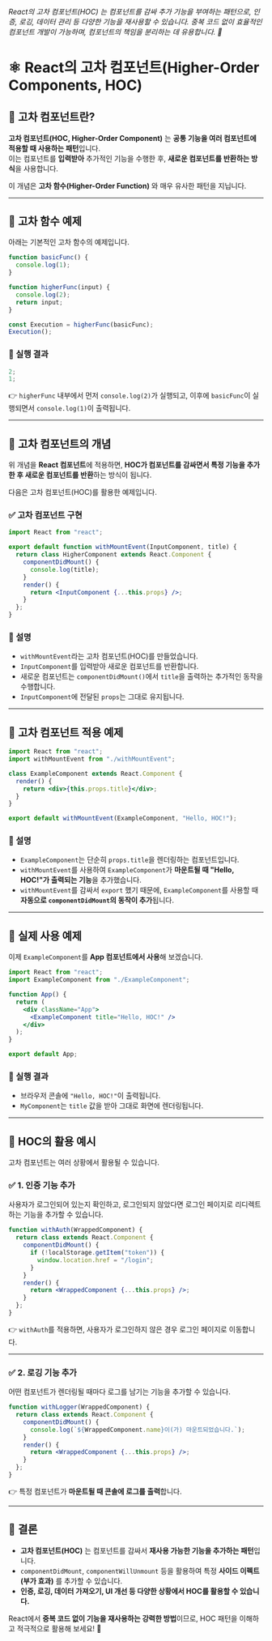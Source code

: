 ###### React의 고차 컴포넌트(HOC) 는 컴포넌트를 감싸 추가 기능을 부여하는 패턴으로, 인증, 로깅, 데이터 관리 등 다양한 기능을 재사용할 수 있습니다. 중복 코드 없이 효율적인 컴포넌트 개발이 가능하며, 컴포넌트의 책임을 분리하는 데 유용합니다. 🚀

# ⚛️ React의 고차 컴포넌트(Higher-Order Components, HOC)

## 📌 고차 컴포넌트란?

**고차 컴포넌트(HOC, Higher-Order Component)** 는 **공통 기능을 여러 컴포넌트에 적용할 때 사용하는 패턴**입니다.  
이는 컴포넌트를 **입력받아** 추가적인 기능을 수행한 후, **새로운 컴포넌트를 반환하는 방식**을 사용합니다.

이 개념은 **고차 함수(Higher-Order Function)** 와 매우 유사한 패턴을 지닙니다.

---

## 🔹 고차 함수 예제

아래는 기본적인 고차 함수의 예제입니다.

```js
function basicFunc() {
  console.log(1);
}

function higherFunc(input) {
  console.log(2);
  return input;
}

const Execution = higherFunc(basicFunc);
Execution();
```

### 📌 실행 결과

```js
2;
1;
```

👉 `higherFunc` 내부에서 먼저 `console.log(2)`가 실행되고, 이후에 `basicFunc`이 실행되면서 `console.log(1)`이 출력됩니다.

---

## 🔹 고차 컴포넌트의 개념

위 개념을 **React 컴포넌트**에 적용하면, **HOC가 컴포넌트를 감싸면서 특정 기능을 추가한 후 새로운 컴포넌트를 반환**하는 방식이 됩니다.

다음은 고차 컴포넌트(HOC)를 활용한 예제입니다.

### ✅ 고차 컴포넌트 구현

```jsx
import React from "react";

export default function withMountEvent(InputComponent, title) {
  return class HigherComponent extends React.Component {
    componentDidMount() {
      console.log(title);
    }
    render() {
      return <InputComponent {...this.props} />;
    }
  };
}
```

### 📝 설명

- `withMountEvent`라는 고차 컴포넌트(HOC)를 만들었습니다.
- `InputComponent`를 입력받아 새로운 컴포넌트를 반환합니다.
- 새로운 컴포넌트는 `componentDidMount()`에서 `title`을 출력하는 추가적인 동작을 수행합니다.
- `InputComponent`에 전달된 `props`는 그대로 유지됩니다.

---

## 🔹 고차 컴포넌트 적용 예제

```jsx
import React from "react";
import withMountEvent from "./withMountEvent";

class ExampleComponent extends React.Component {
  render() {
    return <div>{this.props.title}</div>;
  }
}

export default withMountEvent(ExampleComponent, "Hello, HOC!");
```

### 📝 설명

- `ExampleComponent`는 단순히 `props.title`을 렌더링하는 컴포넌트입니다.
- `withMountEvent`를 사용하여 `ExampleComponent`가 **마운트될 때 "Hello, HOC!"가 출력되는 기능**을 추가했습니다.
- `withMountEvent`를 감싸서 `export` 했기 때문에, `ExampleComponent`를 사용할 때 **자동으로 `componentDidMount`의 동작이 추가**됩니다.

---

## 🔹 실제 사용 예제

이제 `ExampleComponent`를 **App 컴포넌트에서 사용**해 보겠습니다.

```jsx
import React from "react";
import ExampleComponent from "./ExampleComponent";

function App() {
  return (
    <div className="App">
      <ExampleComponent title="Hello, HOC!" />
    </div>
  );
}

export default App;
```

### 📝 실행 결과

- 브라우저 콘솔에 `"Hello, HOC!"`이 출력됩니다.
- `MyComponent`는 `title` 값을 받아 그대로 화면에 렌더링됩니다.

---

## 🚀 HOC의 활용 예시

고차 컴포넌트는 여러 상황에서 활용될 수 있습니다.

### ✅ 1. **인증 기능 추가**

사용자가 로그인되어 있는지 확인하고, 로그인되지 않았다면 로그인 페이지로 리디렉트하는 기능을 추가할 수 있습니다.

```jsx
function withAuth(WrappedComponent) {
  return class extends React.Component {
    componentDidMount() {
      if (!localStorage.getItem("token")) {
        window.location.href = "/login";
      }
    }
    render() {
      return <WrappedComponent {...this.props} />;
    }
  };
}
```

👉 `withAuth`를 적용하면, 사용자가 로그인하지 않은 경우 로그인 페이지로 이동합니다.

---

### ✅ 2. **로깅 기능 추가**

어떤 컴포넌트가 렌더링될 때마다 로그를 남기는 기능을 추가할 수 있습니다.

```jsx
function withLogger(WrappedComponent) {
  return class extends React.Component {
    componentDidMount() {
      console.log(`${WrappedComponent.name}이(가) 마운트되었습니다.`);
    }
    render() {
      return <WrappedComponent {...this.props} />;
    }
  };
}
```

👉 특정 컴포넌트가 **마운트될 때 콘솔에 로그를 출력**합니다.

---

## 🏁 결론

- **고차 컴포넌트(HOC)** 는 컴포넌트를 감싸서 **재사용 가능한 기능을 추가하는 패턴**입니다.
- `componentDidMount`, `componentWillUnmount` 등을 활용하여 특정 **사이드 이펙트(부가 효과)** 를 추가할 수 있습니다.
- **인증, 로깅, 데이터 가져오기, UI 개선 등 다양한 상황에서 HOC를 활용할 수 있습니다.**

React에서 **중복 코드 없이 기능을 재사용하는 강력한 방법**이므로, HOC 패턴을 이해하고 적극적으로 활용해 보세요! 🚀
